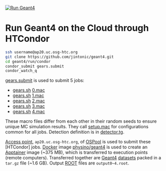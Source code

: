 [![Run Geant4](https://img.shields.io/badge/Run-Geant4-blue?style=flat)](..)

# Run Geant4 on the Cloud through HTCondor

~~~sh
ssh username@ap20.uc.osg-htc.org
git clone https://github.com/jintonic/geant4.git
cd geant4/run/condor
condor_submit gears.submit
condor_watch_q
~~~

[gears.submit] is used to submit 5 jobs:

- [gears.sh][] [0.mac][]
- [gears.sh][] [1.mac][]
- [gears.sh][] [2.mac][]
- [gears.sh][] [3.mac][]
- [gears.sh][] [4.mac][]

These macro files differ from each other in their random seeds to ensure unique MC simulation results. They call [setup.mac] for configurations common for all jobs. Detection definition is in [detector.tg].

[Access point], `ap20.uc.osg-htc.org`, of [OSPool] is used to submit these [HTCondor] jobs. [Docker] image [physino/geant4] is used to create an [Apptainer] image (~375 MB), which is transferred to execution points (remote computers). Transferred together are [Geant4][] [datasets][] packed in a `tar.gz` file (~1.6 GB). Output [ROOT] files are `output0~4.root`.

[Access point]: https://portal.osg-htc.org/documentation/overview/account_setup/connect-access
[OSPool]: https://osg-htc.org/services/open_science_pool.html
[THCondor]: https://htcondor.org
[Docker]: https://www.docker.com
[physino/geant4]: https://hub.docker.com/r/physino/geant4
[Apptainer]: https://apptainer.org
[Geant4]: ../..
[datasets]: ../../datasets
[ROOT]: https://root.cern
[gears.submit]: https://github.com/jintonic/geant4/blob/main/run/condor/gears.submit
[gears.sh]: https://github.com/jintonic/geant4/blob/main/run/condor/gears.sh
[0.mac]: https://github.com/jintonic/geant4/blob/main/run/condor/0.mac
[1.mac]: https://github.com/jintonic/geant4/blob/main/run/condor/1.mac
[2.mac]: https://github.com/jintonic/geant4/blob/main/run/condor/2.mac
[3.mac]: https://github.com/jintonic/geant4/blob/main/run/condor/3.mac
[4.mac]: https://github.com/jintonic/geant4/blob/main/run/condor/4.mac
[setup.mac]: https://github.com/jintonic/geant4/blob/main/run/condor/setup.mac
[detector.tg]: https://github.com/jintonic/geant4/blob/main/run/condor/detector.tg
